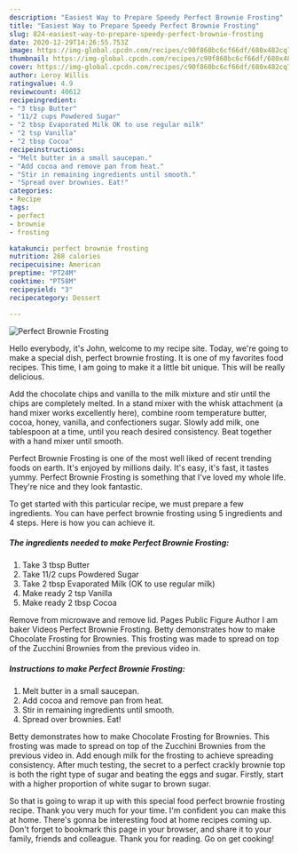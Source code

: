 ```yaml
---
description: "Easiest Way to Prepare Speedy Perfect Brownie Frosting"
title: "Easiest Way to Prepare Speedy Perfect Brownie Frosting"
slug: 824-easiest-way-to-prepare-speedy-perfect-brownie-frosting
date: 2020-12-29T14:26:55.753Z
image: https://img-global.cpcdn.com/recipes/c90f860bc6cf66df/680x482cq70/perfect-brownie-frosting-recipe-main-photo.jpg
thumbnail: https://img-global.cpcdn.com/recipes/c90f860bc6cf66df/680x482cq70/perfect-brownie-frosting-recipe-main-photo.jpg
cover: https://img-global.cpcdn.com/recipes/c90f860bc6cf66df/680x482cq70/perfect-brownie-frosting-recipe-main-photo.jpg
author: Leroy Willis
ratingvalue: 4.9
reviewcount: 40612
recipeingredient:
- "3 tbsp Butter"
- "11/2 cups Powdered Sugar"
- "2 tbsp Evaporated Milk OK to use regular milk"
- "2 tsp Vanilla"
- "2 tbsp Cocoa"
recipeinstructions:
- "Melt butter in a small saucepan."
- "Add cocoa and remove pan from heat."
- "Stir in remaining ingredients until smooth."
- "Spread over brownies. Eat!"
categories:
- Recipe
tags:
- perfect
- brownie
- frosting

katakunci: perfect brownie frosting 
nutrition: 268 calories
recipecuisine: American
preptime: "PT24M"
cooktime: "PT58M"
recipeyield: "3"
recipecategory: Dessert

---
```



![Perfect Brownie Frosting](https://img-global.cpcdn.com/recipes/c90f860bc6cf66df/680x482cq70/perfect-brownie-frosting-recipe-main-photo.jpg)

Hello everybody, it's John, welcome to my recipe site. Today, we're going to make a special dish, perfect brownie frosting. It is one of my favorites food recipes. This time, I am going to make it a little bit unique. This will be really delicious.

Add the chocolate chips and vanilla to the milk mixture and stir until the chips are completely melted. In a stand mixer with the whisk attachment (a hand mixer works excellently here), combine room temperature butter, cocoa, honey, vanilla, and confectioners sugar. Slowly add milk, one tablespoon at a time, until you reach desired consistency. Beat together with a hand mixer until smooth.

Perfect Brownie Frosting is one of the most well liked of recent trending foods on earth. It's enjoyed by millions daily. It's easy, it's fast, it tastes yummy. Perfect Brownie Frosting is something that I've loved my whole life. They're nice and they look fantastic.


To get started with this particular recipe, we must prepare a few ingredients. You can have perfect brownie frosting using 5 ingredients and 4 steps. Here is how you can achieve it.

<!--inarticleads1-->

##### The ingredients needed to make Perfect Brownie Frosting:

1. Take 3 tbsp Butter
1. Take 11/2 cups Powdered Sugar
1. Take 2 tbsp Evaporated Milk (OK to use regular milk)
1. Make ready 2 tsp Vanilla
1. Make ready 2 tbsp Cocoa


Remove from microwave and remove lid. Pages Public Figure Author I am baker Videos Perfect Brownie Frosting. Betty demonstrates how to make Chocolate Frosting for Brownies. This frosting was made to spread on top of the Zucchini Brownies from the previous video in. 

<!--inarticleads2-->

##### Instructions to make Perfect Brownie Frosting:

1. Melt butter in a small saucepan.
1. Add cocoa and remove pan from heat.
1. Stir in remaining ingredients until smooth.
1. Spread over brownies. Eat!


Betty demonstrates how to make Chocolate Frosting for Brownies. This frosting was made to spread on top of the Zucchini Brownies from the previous video in. Add enough milk for the frosting to achieve spreading consistency. After much testing, the secret to a perfect crackly brownie top is both the right type of sugar and beating the eggs and sugar. Firstly, start with a higher proportion of white sugar to brown sugar. 

So that is going to wrap it up with this special food perfect brownie frosting recipe. Thank you very much for your time. I'm confident you can make this at home. There's gonna be interesting food at home recipes coming up. Don't forget to bookmark this page in your browser, and share it to your family, friends and colleague. Thank you for reading. Go on get cooking!
